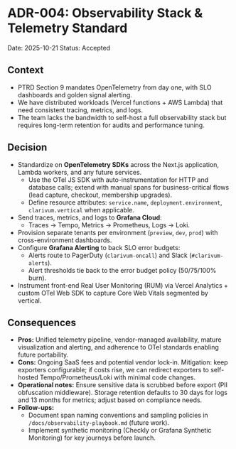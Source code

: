 # ADR-004: Observability Stack & Telemetry Standard
Date: 2025-10-21
Status: Accepted

## Context
- PTRD Section 9 mandates OpenTelemetry from day one, with SLO dashboards and golden signal alerting.
- We have distributed workloads (Vercel functions + AWS Lambda) that need consistent tracing, metrics, and logs.
- The team lacks the bandwidth to self-host a full observability stack but requires long-term retention for audits and performance tuning.

## Decision
- Standardize on **OpenTelemetry SDKs** across the Next.js application, Lambda workers, and any future services.
  - Use the OTel JS SDK with auto-instrumentation for HTTP and database calls; extend with manual spans for business-critical flows (lead capture, checkout, membership upgrades).
  - Define resource attributes: `service.name`, `deployment.environment`, `clarivum.vertical` when applicable.
- Send traces, metrics, and logs to **Grafana Cloud**:
  - Traces → Tempo, Metrics → Prometheus, Logs → Loki.
- Provision separate tenants per environment (`preview`, `dev`, `prod`) with cross-environment dashboards.
- Configure **Grafana Alerting** to back SLO error budgets:
  - Alerts route to PagerDuty (`clarivum-oncall`) and Slack (`#clarivum-alerts`).
  - Alert thresholds tie back to the error budget policy (50/75/100% burn).
- Instrument front-end Real User Monitoring (RUM) via Vercel Analytics + custom OTel Web SDK to capture Core Web Vitals segmented by vertical.

## Consequences
- **Pros:** Unified telemetry pipeline, vendor-managed availability, mature visualization and alerting, and adherence to OTel standards enabling future portability.
- **Cons:** Ongoing SaaS fees and potential vendor lock-in. Mitigation: keep exporters configurable; if costs rise, we can redirect exporters to self-hosted Tempo/Prometheus/Loki with minimal code changes.
- **Operational notes:** Ensure sensitive data is scrubbed before export (PII obfuscation middleware). Storage retention defaults to 30 days for logs and 13 months for metrics; adjust based on compliance needs.
- **Follow-ups:**
  - Document span naming conventions and sampling policies in `/docs/observability-playbook.md` (future work).
  - Implement synthetic monitoring (Checkly or Grafana Synthetic Monitoring) for key journeys before launch.

